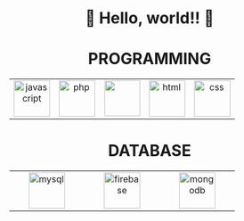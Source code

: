 <div align="center">
<img  />
  
# 👋 Hello, world!! 👋
  
# PROGRAMMING
<table>
  <tbody>
    <tr valign="top">
       <td width="20%" align="center">
        <a href="https://cdn.pixabay.com/photo/2015/04/23/17/41/javascript-736400_960_720.png" target="_blank"> <img src="https://cdn.pixabay.com/photo/2015/04/23/17/41/javascript-736400_960_720.png" alt="javascript" width="65" height="65"/> 
      </td>
      <td width="20%" align="center">
        <a href="https://cdn-icons-png.flaticon.com/128/919/919830.png" target="_blank"> <img src="https://www.pas-solutions.ch/wp-content/uploads/2015/09/php-icon.jpg" alt="php" width="65" height="65"/> 
      </td>
        <td width="20%" align="center">
        <img height="64px" src="https://cdn.svgporn.com/logos/nodejs.svg">
      </td>
      <td width="20%" align="center">
        <a href="https://cdn-icons-png.flaticon.com/512/174/174854.png" target="_blank"> <img src="https://cdn-icons-png.flaticon.com/512/174/174854.png" alt="html" width="65" height="65"/> 
      </td>
      <td width="20%" align="center">
        <img src="https://upload.wikimedia.org/wikipedia/commons/thumb/6/62/CSS3_logo.svg/800px-CSS3_logo.svg.png" alt="css" width="65" height="65"/> 
      </td>
    </tr>
  </tbody>
</table>
  
  # DATABASE
  
  <table>
  <tbody>
    <tr valign="top">
       <td width="20%" align="center">
        <a href="https://cdn-icons-png.flaticon.com/128/5968/5968313.png" target="_blank"> <img src="https://cdn-icons-png.flaticon.com/128/5968/5968313.png" alt="mysql" width="65" height="65"/> 
      </td>
        <td width="20%" align="center">
        <a href="https://cdn.fs.teachablecdn.com/UC6WjqwDT467G1ySBm88" target="_blank"> <img src="https://cdn.fs.teachablecdn.com/UC6WjqwDT467G1ySBm88" alt="firebase" width="65" height="65"/> 
      </td>
      <td width="20%" align="center">
       <a href="https://cdn.worldvectorlogo.com/logos/mongodb-icon-1.svg" target="_blank"> <img src="https://cdn.worldvectorlogo.com/logos/mongodb-icon-1.svg" alt="mongodb" width="65" height="65"/> 
      </td>
    </tr>
  </tbody>
</table>
</div>
